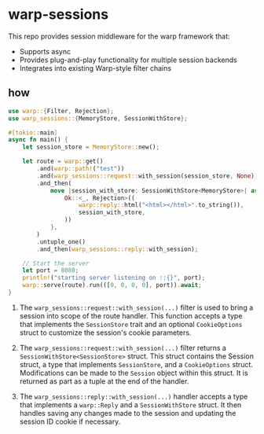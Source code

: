# warp-sessions
This repo provides session middleware for the warp framework that:
- Supports async
- Provides plug-and-play functionality for multiple session backends
- Integrates into existing Warp-style filter chains

## how
```rust
use warp::{Filter, Rejection};
use warp_sessions::{MemoryStore, SessionWithStore};

#[tokio::main]
async fn main() {
    let session_store = MemoryStore::new();

    let route = warp::get()
        .and(warp::path!("test"))
        .and(warp_sessions::request::with_session(session_store, None))            /1.
        .and_then(
            move |session_with_store: SessionWithStore<MemoryStore>| async move {  /2.
                Ok::<_, Rejection>((
                    warp::reply::html("<html></html>".to_string()),
                    session_with_store,
                ))
            },
        )
        .untuple_one()
        .and_then(warp_sessions::reply::with_session);                             /3.

    // Start the server
    let port = 8080;
    println!("starting server listening on ::{}", port);
    warp::serve(route).run(([0, 0, 0, 0], port)).await;
}
```

1. The `warp_sessions::request::with_session(...)` filter is used to bring a session
   into scope of the route handler. This function accepts a type that implements the
   `SessionStore` trait and an optional `CookieOptions` struct to customize the session's
   cookie parameters.
   
2. The `warp_sessions::request::with_session(...)` filter returns a `SessionWithStore<SessionStore>`
   struct. This struct contains the Session struct, a type that implements `SessionStore`, and a
   `CookieOptions` struct. Modifications can be made to the `Session` object within this struct.
   It is returned as part as a tuple at the end of the handler.
   
3. The `warp_sessions::reply::with_session(...)` handler accepts a type that implements a
   `warp::Reply` and a `SessionWithStore` struct. It then handles saving any changes made
   to the session and updating the session ID cookie if necessary.
